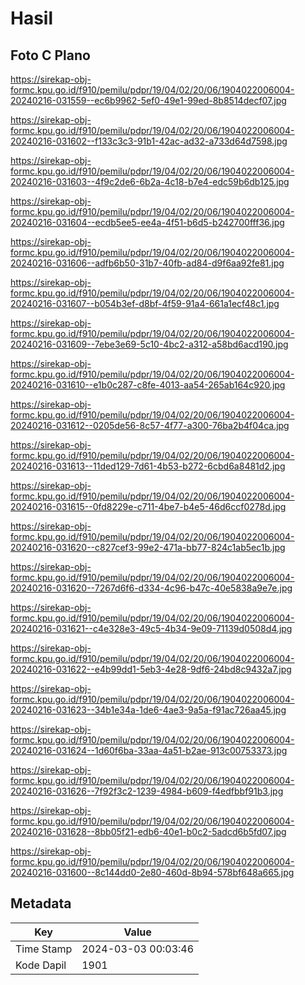 # Hasil

## Foto C Plano

https://sirekap-obj-formc.kpu.go.id/f910/pemilu/pdpr/19/04/02/20/06/1904022006004-20240216-031559--ec6b9962-5ef0-49e1-99ed-8b8514decf07.jpg

https://sirekap-obj-formc.kpu.go.id/f910/pemilu/pdpr/19/04/02/20/06/1904022006004-20240216-031602--f133c3c3-91b1-42ac-ad32-a733d64d7598.jpg

https://sirekap-obj-formc.kpu.go.id/f910/pemilu/pdpr/19/04/02/20/06/1904022006004-20240216-031603--4f9c2de6-6b2a-4c18-b7e4-edc59b6db125.jpg

https://sirekap-obj-formc.kpu.go.id/f910/pemilu/pdpr/19/04/02/20/06/1904022006004-20240216-031604--ecdb5ee5-ee4a-4f51-b6d5-b242700fff36.jpg

https://sirekap-obj-formc.kpu.go.id/f910/pemilu/pdpr/19/04/02/20/06/1904022006004-20240216-031606--adfb6b50-31b7-40fb-ad84-d9f6aa92fe81.jpg

https://sirekap-obj-formc.kpu.go.id/f910/pemilu/pdpr/19/04/02/20/06/1904022006004-20240216-031607--b054b3ef-d8bf-4f59-91a4-661a1ecf48c1.jpg

https://sirekap-obj-formc.kpu.go.id/f910/pemilu/pdpr/19/04/02/20/06/1904022006004-20240216-031609--7ebe3e69-5c10-4bc2-a312-a58bd6acd190.jpg

https://sirekap-obj-formc.kpu.go.id/f910/pemilu/pdpr/19/04/02/20/06/1904022006004-20240216-031610--e1b0c287-c8fe-4013-aa54-265ab164c920.jpg

https://sirekap-obj-formc.kpu.go.id/f910/pemilu/pdpr/19/04/02/20/06/1904022006004-20240216-031612--0205de56-8c57-4f77-a300-76ba2b4f04ca.jpg

https://sirekap-obj-formc.kpu.go.id/f910/pemilu/pdpr/19/04/02/20/06/1904022006004-20240216-031613--11ded129-7d61-4b53-b272-6cbd6a8481d2.jpg

https://sirekap-obj-formc.kpu.go.id/f910/pemilu/pdpr/19/04/02/20/06/1904022006004-20240216-031615--0fd8229e-c711-4be7-b4e5-46d6ccf0278d.jpg

https://sirekap-obj-formc.kpu.go.id/f910/pemilu/pdpr/19/04/02/20/06/1904022006004-20240216-031620--c827cef3-99e2-471a-bb77-824c1ab5ec1b.jpg

https://sirekap-obj-formc.kpu.go.id/f910/pemilu/pdpr/19/04/02/20/06/1904022006004-20240216-031620--7267d6f6-d334-4c96-b47c-40e5838a9e7e.jpg

https://sirekap-obj-formc.kpu.go.id/f910/pemilu/pdpr/19/04/02/20/06/1904022006004-20240216-031621--c4e328e3-49c5-4b34-9e09-71139d0508d4.jpg

https://sirekap-obj-formc.kpu.go.id/f910/pemilu/pdpr/19/04/02/20/06/1904022006004-20240216-031622--e4b99dd1-5eb3-4e28-9df6-24bd8c9432a7.jpg

https://sirekap-obj-formc.kpu.go.id/f910/pemilu/pdpr/19/04/02/20/06/1904022006004-20240216-031623--34b1e34a-1de6-4ae3-9a5a-f91ac726aa45.jpg

https://sirekap-obj-formc.kpu.go.id/f910/pemilu/pdpr/19/04/02/20/06/1904022006004-20240216-031624--1d60f6ba-33aa-4a51-b2ae-913c00753373.jpg

https://sirekap-obj-formc.kpu.go.id/f910/pemilu/pdpr/19/04/02/20/06/1904022006004-20240216-031626--7f92f3c2-1239-4984-b609-f4edfbbf91b3.jpg

https://sirekap-obj-formc.kpu.go.id/f910/pemilu/pdpr/19/04/02/20/06/1904022006004-20240216-031628--8bb05f21-edb6-40e1-b0c2-5adcd6b5fd07.jpg

https://sirekap-obj-formc.kpu.go.id/f910/pemilu/pdpr/19/04/02/20/06/1904022006004-20240216-031600--8c144dd0-2e80-460d-8b94-578bf648a665.jpg


## Metadata

| Key        | Value               |
| ---------- | ------------------- |
| Time Stamp | 2024-03-03 00:03:46 |
| Kode Dapil | 1901                |



